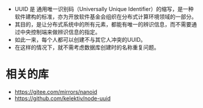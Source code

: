 * UUID 是 通用唯一识别码（Universally Unique Identifier）的缩写，是一种软件建构的标准，亦为开放软件基金会组织在分布式计算环境领域的一部分。
* 其目的，是让分布式系统中的所有元素，都能有唯一的辨识信息，而不需要通过中央控制端来做辨识信息的指定。
* 如此一来，每个人都可以创建不与其它人冲突的UUID。
* 在这样的情况下，就不需考虑数据库创建时的名称重复问题。

# 相关的库
* https://gitee.com/mirrors/nanoid
* https://github.com/kelektiv/node-uuid
